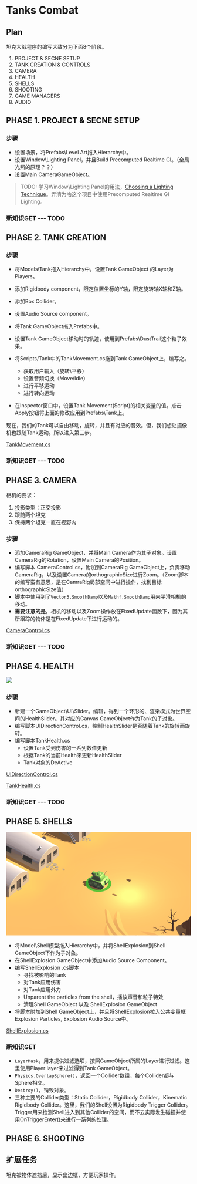 # Tanks Combat

## Plan

坦克大战程序的编写大致分为下面8个阶段。

1. PROJECT & SECNE SETUP
2. TANK CREATION & CONTROLS
3. CAMERA
4. HEALTH
5. SHELLS
6. SHOOTING
7. GAME MANAGERS
8. AUDIO

## PHASE 1. PROJECT & SECNE SETUP 

### 步骤

- 设置场景，将Prefabs\Level Art拖入Hierarchy中。
- 设置Window\Lighting Panel，并且Build Precomputed Realtime GI。（全局光照的原理？？）
- 设置Main CameraGameObject。

> TODO: 学习Window\Lighting Panel的用法，[Choosing a Lighting Technique](https://unity3d.com/learn/tutorials/topics/graphics/choosing-lighting-technique?playlist=17102)。弄清为啥这个项目中使用Precomputed Realtime GI Lighting。

### 新知识GET --- TODO

## PHASE 2. TANK CREATION

### 步骤

- 将Models\Tank拖入Hierarchy中，设置Tank GameObject 的Layer为 Players。
- 添加Rigidbody component，限定位置坐标的Y轴，限定旋转轴X轴和Z轴。
- 添加Box Collider。
- 设置Audio Source component。
- 将Tank GameObject拖入Prefabs中。


- 设置Tank GameObject移动时的轨迹，使用到Prefabs\DustTrail这个粒子效果。
- 将Scripts/Tank中的TankMovement.cs拖到Tank GameObject上，编写之。
  - 获取用户输入（旋转\平移）
   - 设置音频切换（Move\Idle）
   - 进行平移运动
   - 进行转向运动
 - 在Inspector窗口中，设置Tank Movement(Script)的相关变量的值。点击Apply按钮将上面的修改应用到Prefabs\Tank上。

现在，我们的Tank可以自由移动，旋转，并且有对应的音效。但，我们想让摄像机也跟随Tank运动。所以进入第三步。

[TankMovement.cs]()

### 新知识GET --- TODO

## PHASE 3. CAMERA

相机的要求：

1. 投影类型：正交投影
2. 跟随两个坦克
3. 保持两个坦克一直在视野内

### 步骤

- 添加CameraRig GameObject，并将Main Camera作为其子对象。设置CameraRig的Rotation，设置Main Camera的Position。
- 编写脚本 CameraControl.cs，附加到CameraRig GameObject上，负责移动CameraRig，以及设置Camera的orthographicSize进行Zoom。（Zoom脚本的编写蛮有意思，是在CamraRig局部空间中进行操作，找到目标orthographicSize值）
- 脚本中使用到了`Vector3.SmoothDamp`以及`Mathf.SmoothDamp`用来平滑相机的移动。
- **需要注意的是**，相机的移动以及Zoom操作放在FixedUpdate函数下，因为其所跟踪的物体是在FixedUpdate下进行运动的。

[CameraControl.cs]()

### 新知识GET --- TODO

## PHASE 4. HEALTH

![](images/TankPhase4.gif)

### 步骤

- 新建一个GameObject\UI\Slider。编辑，得到一个环形的、渲染模式为世界空间的HealthSlider。其对应的Canvas GameObject作为Tank的子对象。
- 编写脚本UIDirectionControl.cs，控制HealthSlider是否随着Tank的旋转而旋转。
- 编写脚本TankHealth.cs
  - 设置Tank受到伤害的一系列数值更新
  - 根据Tank的当前Health来更新HealthSlider
  - Tank对象的DeActive

[UIDirectionControl.cs]()

[TankHealth.cs]()

### 新知识GET --- TODO

## PHASE 5. SHELLS

![](images/TankPhase5.gif)

- 将Model\Shell模型拖入Hierarchy中，并将ShellExplosion到Shell GameObject下作为子对象。
- 在ShellExplosion GameObject中添加Audio Source Component。
- 编写ShellExplosion .cs脚本
  - 寻找被影响的Tank
  - 对Tank应用伤害
  - 对Tank应用外力
  - Unparent the particles from the shell，播放声音和粒子特效
  - 清理Shell GameObject 以及 ShellExplosion GameObject
- 将脚本附加到Shell GameObject上，并且将ShellExplosion拉入公共变量框Explosion Particles, Explosion Audio Source中。

[ShellExplosion.cs]()

### 新知识GET

- `LayerMask`，用来提供过滤选项，按照GameObject所属的Layer进行过滤。这里使用Player layer来过滤得到Tank GameObject。
- `Physics.OverlapSphere()`，返回一个Collider数组，每个Collider都与Sphere相交。
- `Destroy()`，销毁对象。
- 三种主要的Collider类型：Static Collider，Rigidbody Collider，Kinematic Rigidbody Collider。这里，我们的Shell设置为Rigidbody Trigger Collider。Trigger用来检测Shell进入到其他Collider的空间，而不去实际发生碰撞并使用OnTriggerEnter()来进行一系列的处理。


## PHASE 6. SHOOTING



## 扩展任务

坦克被物体遮挡后，显示出边框，方便玩家操作。
